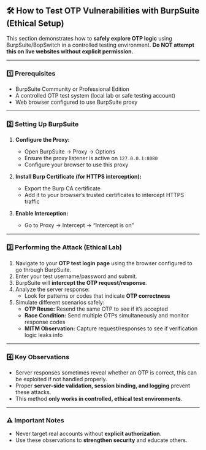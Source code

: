 ## 🛠 How to Test OTP Vulnerabilities with BurpSuite (Ethical Setup)

This section demonstrates how to **safely explore OTP logic** using BurpSuite/BopSwitch in a controlled testing environment. **Do NOT attempt this on live websites without explicit permission.**

---

### 1️⃣ Prerequisites

- BurpSuite Community or Professional Edition   
- A controlled OTP test system (local lab or safe testing account)  
- Web browser configured to use BurpSuite proxy  

---

### 2️⃣ Setting Up BurpSuite

1. **Configure the Proxy:**  
   - Open BurpSuite → Proxy → Options  
   - Ensure the proxy listener is active on `127.0.0.1:8080`  
   - Configure your browser to use this proxy  

2. **Install Burp Certificate (for HTTPS interception):**  
   - Export the Burp CA certificate  
   - Add it to your browser’s trusted certificates to intercept HTTPS traffic  

3. **Enable Interception:**  
   - Go to Proxy → Intercept → “Intercept is on”  

---

### 3️⃣ Performing the Attack (Ethical Lab)

1. Navigate to your **OTP test login page** using the browser configured to go through BurpSuite.  
2. Enter your test username/password and submit.  
3. BurpSuite will **intercept the OTP request/response**.  
4. Analyze the server response:  
   - Look for patterns or codes that indicate **OTP correctness**  
5. Simulate different scenarios safely:  
   - **OTP Reuse:** Resend the same OTP to see if it’s accepted  
   - **Race Condition:** Send multiple OTPs simultaneously and monitor response codes  
   - **MITM Observation:** Capture request/responses to see if verification logic leaks info  

---

### 4️⃣ Key Observations

- Server responses sometimes reveal whether an OTP is correct, this can be exploited if not handled properly.  
- Proper **server-side validation, session binding, and logging** prevent these attacks.  
- This method **only works in controlled, ethical test environments**.  

---

### ⚠️ Important Notes

- Never target real accounts without **explicit authorization**.    
- Use these observations to **strengthen security** and educate others.  
